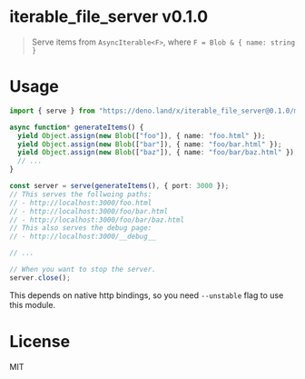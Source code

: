 # iterable_file_server v0.1.0

> Serve items from `AsyncIterable<F>`, where `F = Blob & { name: string }`

# Usage

```ts
import { serve } from "https://deno.land/x/iterable_file_server@0.1.0/mod.ts";

async function* generateItems() {
  yield Object.assign(new Blob(["foo"]), { name: "foo.html" });
  yield Object.assign(new Blob(["bar"]), { name: "foo/bar.html" });
  yield Object.assign(new Blob(["baz"]), { name: "foo/bar/baz.html" });
  // ...
}

const server = serve(generateItems(), { port: 3000 });
// This serves the follwoing paths:
// - http://localhost:3000/foo.html
// - http://localhost:3000/foo/bar.html
// - http://localhost:3000/foo/bar/baz.html
// This also serves the debug page:
// - http://localhost:3000/__debug__

// ...

// When you want to stop the server.
server.close();
```

This depends on native http bindings, so you need `--unstable` flag to use this
module.

# License

MIT
